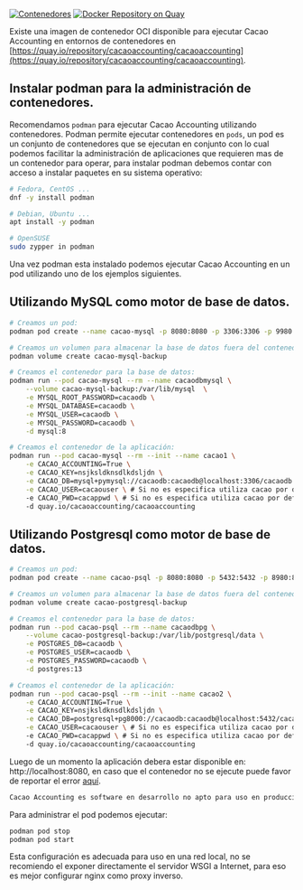 [![Contenedores](https://github.com/cacao-accounting/cacao-accounting/actions/workflows/container.yml/badge.svg)](https://github.com/cacao-accounting/cacao-accounting/actions/workflows/container.yml)
[![Docker Repository on Quay](https://quay.io/repository/cacaoaccounting/cacaoaccounting/status "Docker Repository on Quay")](https://quay.io/repository/cacaoaccounting/cacaoaccounting)

Existe una imagen de contenedor OCI disponible para ejecutar Cacao Accounting en entornos de contenedores en [https://quay.io/repository/cacaoaccounting/cacaoaccounting](https://quay.io/repository/cacaoaccounting/cacaoaccounting).

## Instalar podman para la administración de contenedores.

Recomendamos ```podman``` para ejecutar Cacao Accounting utilizando contenedores. Podman 
permite ejecutar contenedores en ```pods```, un pod es un conjunto de contenedores que se ejecutan
en conjunto con lo cual podemos facilitar la administración de aplicaciones que requieren mas de un
contenedor para operar, para instalar podman debemos contar con acceso a instalar paquetes en su
sistema operativo:

```bash
# Fedora, CentOS ...
dnf -y install podman

# Debian, Ubuntu ...
apt install -y podman

# OpenSUSE
sudo zypper in podman
```

Una vez podman esta instalado podemos ejecutar Cacao Accounting en un pod utilizando uno de
los ejemplos siguientes.

## Utilizando MySQL como motor de base de datos.

```bash
# Creamos un pod:
podman pod create --name cacao-mysql -p 8080:8080 -p 3306:3306 -p 9980:80 -p 9443:443

# Creamos un volumen para almacenar la base de datos fuera del contenedor:
podman volume create cacao-mysql-backup

# Creamos el contenedor para la base de datos:
podman run --pod cacao-mysql --rm --name cacaodbmysql \
    --volume cacao-mysql-backup:/var/lib/mysql  \
    -e MYSQL_ROOT_PASSWORD=cacaodb \
    -e MYSQL_DATABASE=cacaodb \
    -e MYSQL_USER=cacaodb \
    -e MYSQL_PASSWORD=cacaodb \
    -d mysql:8

# Creamos el contenedor de la aplicación:
podman run --pod cacao-mysql --rm --init --name cacao1 \
    -e CACAO_ACCOUNTING=True \
    -e CACAO_KEY=nsjksldknsdlkdsljdn \
    -e CACAO_DB=mysql+pymysql://cacaodb:cacaodb@localhost:3306/cacaodb \
    -e CACAO_USER=cacaouser \ # Si no es especifica utiliza cacao por defecto
    -e CACAO_PWD=cacappwd \ # Si no es especifica utiliza cacao por defecto
    -d quay.io/cacaoaccounting/cacaoaccounting
``` 

## Utilizando Postgresql como motor de base de datos.

```bash
# Creamos un pod:
podman pod create --name cacao-psql -p 8080:8080 -p 5432:5432 -p 8980:80 -p 8443:443

# Creamos un volumen para almacenar la base de datos fuera del contenedor:
podman volume create cacao-postgresql-backup

# Creamos el contenedor para la base de datos:
podman run --pod cacao-psql --rm --name cacaodbpg \
    --volume cacao-postgresql-backup:/var/lib/postgresql/data \
    -e POSTGRES_DB=cacaodb \
    -e POSTGRES_USER=cacaodb \
    -e POSTGRES_PASSWORD=cacaodb \
    -d postgres:13

# Creamos el contenedor de la aplicación:
podman run --pod cacao-psql --rm --init --name cacao2 \
    -e CACAO_ACCOUNTING=True \
    -e CACAO_KEY=nsjksldknsdlkdsljdn \
    -e CACAO_DB=postgresql+pg8000://cacaodb:cacaodb@localhost:5432/cacaodb \
    -e CACAO_USER=cacaouser \ # Si no es especifica utiliza cacao por defecto
    -e CACAO_PWD=cacappwd \ # Si no es especifica utiliza cacao por defecto
    -d quay.io/cacaoaccounting/cacaoaccounting

```

Luego de un momento la aplicación debera estar disponible en: http://localhost:8080, en caso
que el contenedor no se ejecute puede favor de reportar el error [aquí](https://github.com/cacao-accounting/cacao-accounting/issues).

```bash
Cacao Accounting es software en desarrollo no apto para uso en producción.
```

Para administrar el pod podemos ejecutar:

```bash
podman pod stop 
podman pod start 
```

Esta configuración es adecuada para uso en una red local, no se recomiendo el exponer
directamente el servidor WSGI a Internet, para eso es mejor configurar nginx como proxy
inverso.
